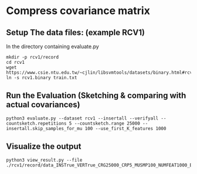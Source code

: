 # Compress covariance matrix

## Setup The data files: (example RCV1)
In the directory containing evaluate.py
```
mkdir -p rcv1/record
cd rcv1
wget https://www.csie.ntu.edu.tw/~cjlin/libsvmtools/datasets/binary.html#rcv1.binary
ln -s rcv1.binary train.txt
```

## Run the Evaluation (Sketching & comparing with actual covariances)
```
python3 evaluate.py --dataset rcv1 --insertall --verifyall --countsketch.repetitions 5 --countsketch.range 25000 --insertall.skip_samples_for_mu 100 --use_first_K_features 1000
```

## Visualize the output 
```
python3 view_result.py --file ./rcv1/record/data_INSTrue_VERTrue_CRG25000_CRP5_MUSMP100_NUMFEAT1000_BT1000
```




